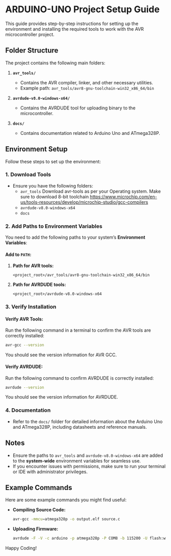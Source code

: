 # ARDUINO-UNO Project Setup Guide

This guide provides step-by-step instructions for setting up the environment and installing the required tools to work with the AVR microcontroller project.

## Folder Structure

The project contains the following main folders:

1. **`avr_tools/`**
   - Contains the AVR compiler, linker, and other necessary utilities.
   - Example path: `avr_tools/avr8-gnu-toolchain-win32_x86_64/bin`

2. **`avrdude-v8.0-windows-x64/`**
   - Contains the AVRDUDE tool for uploading binary to the microcontroller.

3. **`docs/`**
   - Contains documentation related to Arduino Uno and ATmega328P.

## Environment Setup

Follow these steps to set up the environment:

### 1. Download Tools
- Ensure you have the following folders:
  - `avr_tools`  Download avr-tools as per your Operating system. Make sure to download 8-bit toolchain
  https://www.microchip.com/en-us/tools-resources/develop/microchip-studio/gcc-compilers
  - `avrdude-v8.0-windows-x64`
  - `docs`

### 2. Add Paths to Environment Variables

You need to add the following paths to your system’s **Environment Variables**:

#### Add to `PATH`:
1. **Path for AVR tools:**
   ```
   <project_root>/avr_tools/avr8-gnu-toolchain-win32_x86_64/bin
   ```

2. **Path for AVRDUDE tools:**
   ```
   <project_root>/avrdude-v8.0-windows-x64
   ```

### 3. Verify Installation

#### Verify AVR Tools:
Run the following command in a terminal to confirm the AVR tools are correctly installed:
```bash
avr-gcc --version
```
You should see the version information for AVR GCC.

#### Verify AVRDUDE:
Run the following command to confirm AVRDUDE is correctly installed:
```bash
avrdude --version
```
You should see the version information for AVRDUDE.

### 4. Documentation
- Refer to the `docs/` folder for detailed information about the Arduino Uno and ATmega328P, including datasheets and reference manuals.

## Notes
- Ensure the paths to `avr_tools` and `avrdude-v8.0-windows-x64` are added to the **system-wide** environment variables for seamless use.
- If you encounter issues with permissions, make sure to run your terminal or IDE with administrator privileges.

## Example Commands
Here are some example commands you might find useful:

- **Compiling Source Code:**
  ```bash
  avr-gcc -mmcu=atmega328p -o output.elf source.c
  ```

- **Uploading Firmware:**
  ```bash
  avrdude -F -V -c arduino -p atmega328p -P COM8 -b 115200 -U flash:w:output.hex
  ```

Happy Coding!

